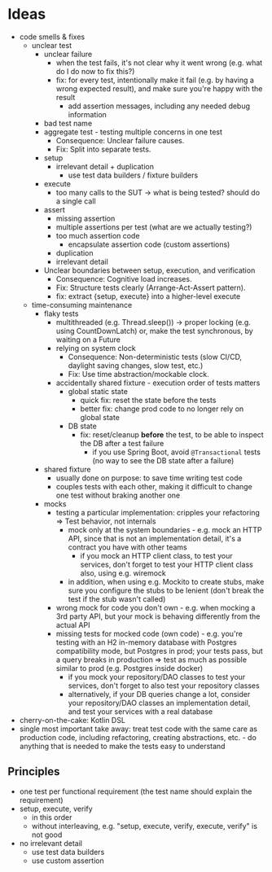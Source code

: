 # Ideas
* code smells & fixes
  * unclear test
    * unclear failure
      * when the test fails, it's not clear why it went wrong (e.g. what do I do now to fix this?)
      * fix: for every test, intentionally make it fail (e.g. by having a wrong expected result), and make sure you're happy with the result
        * add assertion messages, including any needed debug information
    * bad test name
    * aggregate test - testing multiple concerns in one test
      * Consequence: Unclear failure causes.
      * Fix: Split into separate tests.
    * setup
      * irrelevant detail + duplication
        * use test data builders / fixture builders
    * execute
      * too many calls to the SUT -> what is being tested? should do a single call
    * assert
      * missing assertion
      * multiple assertions per test (what are we actually testing?)
      * too much assertion code
        * encapsulate assertion code (custom assertions)
      * duplication
      * irrelevant detail
    * Unclear boundaries between setup, execution, and verification
      * Consequence: Cognitive load increases.
      * Fix: Structure tests clearly (Arrange-Act-Assert pattern).
      * fix: extract {setup, execute} into a higher-level execute
  * time-consuming maintenance
    * flaky tests
      * multithreaded (e.g. Thread.sleep()) -> proper locking (e.g. using CountDownLatch) or, make the test synchronous, by waiting on a Future
      * relying on system clock
        * Consequence: Non-deterministic tests (slow CI/CD, daylight saving changes, slow test, etc.)
        * Fix: Use time abstraction/mockable clock.
      * accidentally shared fixture - execution order of tests matters
        * global static state
          * quick fix: reset the state before the tests
          * better fix: change prod code to no longer rely on global state
        * DB state
          * fix: reset/cleanup **before** the test, to be able to inspect the DB after a test failure
            * if you use Spring Boot, avoid `@Transactional` tests (no way to see the DB state after a failure)
    * shared fixture
      * usually done on purpose: to save time writing test code
      * couples tests with each other, making it difficult to change one test without braking another one
    * mocks
      * testing a particular implementation: cripples your refactoring => Test behavior, not internals
        * mock only at the system boundaries - e.g. mock an HTTP API, since that is not an implementation detail, it's a contract you have with other teams
          * if you mock an HTTP client class, to test your services, don't forget to test your HTTP client class also, using e.g. wiremock
        * in addition, when using e.g. Mockito to create stubs, make sure you configure the stubs to be lenient (don't break the test if the stub wasn't called)
      * wrong mock for code you don't own - e.g. when mocking a 3rd party API, but your mock is behaving differently from the actual API
      * missing tests for mocked code (own code) - e.g. you're testing with an H2 in-memory database with Postgres compatibility mode, but Postgres in prod; your tests pass, but a query breaks in production => test as much as possible similar to prod (e.g. Postgres inside docker)
        * if you mock your repository/DAO classes to test your services, don't forget to also test your repository classes
        * alternatively, if your DB queries change a lot, consider your repository/DAO classes an implementation detail, and test your services with a real database
* cherry-on-the-cake: Kotlin DSL
* single most important take away: treat test code with the same care as production code, including refactoring, creating abstractions, etc. - do anything that is needed to make the tests easy to understand

## Principles
* one test per functional requirement (the test name should explain the requirement)
* setup, execute, verify
  * in this order
  * without interleaving, e.g. "setup, execute, verify, execute, verify" is not good
* no irrelevant detail
  * use test data builders
  * use custom assertion
